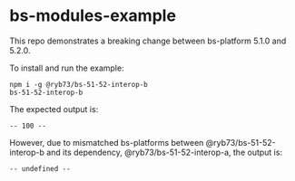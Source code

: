 # bs-modules-example

This repo demonstrates a breaking change between bs-platform 5.1.0 and 5.2.0.

To install and run the example:
```
npm i -g @ryb73/bs-51-52-interop-b
bs-51-52-interop-b
```

The expected output is:
```
-- 100 --
```

However, due to mismatched bs-platforms between @ryb73/bs-51-52-interop-b and its dependency, @ryb73/bs-51-52-interop-a, the output is:
```
-- undefined --
```
